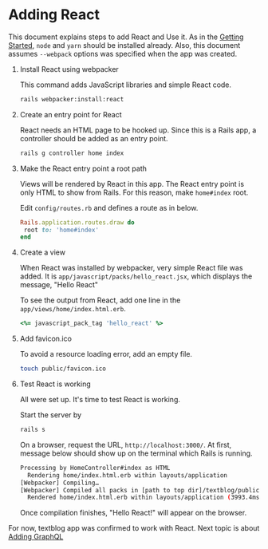 # Adding React

This document explains steps to add React and Use it.
As in the [Getting Started](GettingStarted.md), `node` and `yarn` should be
installed already. Also, this document assumes `--webpack` options was specified
when the app was created. 

1. Install React using webpacker

    This command adds JavaScript libraries and simple React code.

    ```bash
    rails webpacker:install:react
    ```

2. Create an entry point for React

    React needs an HTML page to be hooked up. Since this is a Rails app,
    a controller should be added as an entry point.

    ```bash
    rails g controller home index
    ```

3. Make the React entry point a root path

    Views will be rendered by React in this app. The React entry point is only
    HTML to show from Rails. For this reason, make `home#index` root.
    
    Edit `config/routes.rb` and defines a route as in below.
   
    ```ruby
    Rails.application.routes.draw do
     root to: 'home#index'
    end
    ```

4. Create a view

    When React was installed by webpacker, very simple React file was added.
    It is `app/javascript/packs/hello_react.jsx`, which displays the message,
    "Hello React"
    
    To see the output from React, add one line in the `app/views/home/index.html.erb`.
    
    ```ruby
    <%= javascript_pack_tag 'hello_react' %>
    ```

5. Add favicon.ico

    To avoid a resource loading error, add an empty file.
    ```bash
    touch public/favicon.ico
    ```

6. Test React is working

    All were set up. It's time to test React is working.
    
    Start the server by
    
    ```bash
    rails s
    ```
    
    On a browser, request the URL, `http://localhost:3000/`.
    At first, message below should show up on the terminal which Rails is running.
    
    ```bash
    Processing by HomeController#index as HTML
      Rendering home/index.html.erb within layouts/application
    [Webpacker] Compiling…
    [Webpacker] Compiled all packs in [path to top dir]/textblog/public/packs
      Rendered home/index.html.erb within layouts/application (3993.4ms)
    ```

    Once compilation finishes, "Hello React!" will appear on the browser.
    
For now, textblog app was confirmed to work with React. Next topic is
about [Adding GraphQL](./AddingGraphQL.md)
